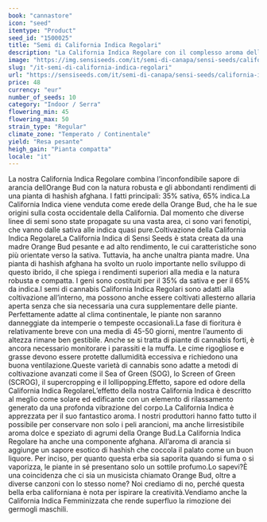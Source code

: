 ```yaml
---
book: "cannastore"
icon: "seed"
itemtype: "Product"
seed_id: "1500025"
title: "Semi di California Indica Regolari"
description: "La California Indica Regolare con il complesso aroma della leggendaria Orange Bud. 35% sativa, 65% indica, 100% piacere. Robusta e compatta. Ordinala!"
image: "https://img.sensiseeds.com/it/semi-di-canapa/sensi-seeds/california-indica-image.png"
slug: "/it-semi-di-california-indica-regolari"
url: "https://sensiseeds.com/it/semi-di-canapa/sensi-seeds/california-indica?a_aid=cannastore"
price: 48
currency: "eur"
number_of_seeds: 10
category: "Indoor / Serra"
flowering_min: 45
flowering_max: 50
strain_type: "Regular"
climate_zone: "Temperato / Continentale"
yield: "Resa pesante"
heigh_gain: "Pianta compatta"
locale: "it"
---
```

La nostra California Indica Regolare combina l’inconfondibile sapore di arancia dellOrange Bud con la natura robusta e gli abbondanti rendimenti di una pianta di hashish afghana. I fatti principali: 35% sativa, 65% indica.La California Indica viene venduta come erede della Orange Bud, che ha le sue origini sulla costa occidentale della California. Dal momento che diverse linee di semi sono state propagate su una vasta area, ci sono vari fenotipi, che vanno dalle sativa alle indica quasi pure.Coltivazione della California Indica RegolareLa California Indica di Sensi Seeds è stata creata da una madre Orange Bud pesante e ad alto rendimento, le cui caratteristiche sono più orientate verso la sativa. Tuttavia, ha anche unaltra pianta madre. Una pianta di hashish afghana ha svolto un ruolo importante nello sviluppo di questo ibrido, il che spiega i rendimenti superiori alla media e la natura robusta e compatta. I geni sono costituiti per il 35% da sativa e per il 65% da indica.I semi di cannabis California Indica Regolari sono adatti alla coltivazione all’interno, ma possono anche essere coltivati allesterno allaria aperta senza che sia necessaria una cura supplementare delle piante. Perfettamente adatte al clima continentale, le piante non saranno danneggiate da intemperie o tempeste occasionali.La fase di fioritura è relativamente breve con una media di 45-50 giorni, mentre l’aumento di altezza rimane ben gestibile. Anche se si tratta di piante di cannabis forti, è ancora necessario monitorare i parassiti e la muffa. Le cime rigogliose e grasse devono essere protette dallumidità eccessiva e richiedono una buona ventilazione.Queste varietà di cannabis sono adatte a metodi di coltivazione avanzati come il Sea of Green (SOG), lo Screen of Green (SCROG), il supercropping e il lollipopping.Effetto, sapore ed odore della California Indica RegolareL’effetto della nostra California Indica è descritto al meglio come solare ed edificante con un elemento di rilassamento generato da una profonda vibrazione del corpo.La California Indica è apprezzata per il suo fantastico aroma. I nostri produttori hanno fatto tutto il possibile per conservare non solo i peli arancioni, ma anche lirresistibile aroma dolce e speziato di agrumi della Orange Bud.La California Indica Regolare ha anche una componente afghana. All’aroma di arancia si aggiunge un sapore esotico di hashish che coccola il palato come un buon liquore. Per inciso, per quanto questa erba sia saporita quando si fuma o si vaporizza, le piante in sé presentano solo un sottile profumo.Lo sapevi?È una coincidenza che ci sia un musicista chiamato Orange Bud, oltre a diverse canzoni con lo stesso nome? Noi crediamo di no, perché questa bella erba californiana è nota per ispirare la creatività.Vendiamo anche la California Indica Femminizzata che rende superfluo la rimozione dei germogli maschili.

